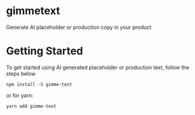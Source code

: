 # gimmetext
Generate AI placeholder or production copy in your product

# Getting Started
To get started using AI generated placeholder or production text, follow the steps below

```
npm install -S gimme-text
```

or for yarn:
```
yarn add gimme-text
```